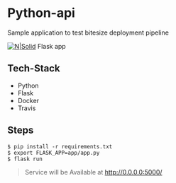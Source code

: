 # Python-api
Sample application to test bitesize deployment pipeline

[![N|Solid](http://flask.pocoo.org/static/favicon.ico)]() Flask app

## Tech-Stack

* Python
* Flask
* Docker
* Travis

## Steps

```shell
$ pip install -r requirements.txt
$ export FLASK_APP=app/app.py
$ flask run
```
> Service will be Available at http://0.0.0.0:5000/





